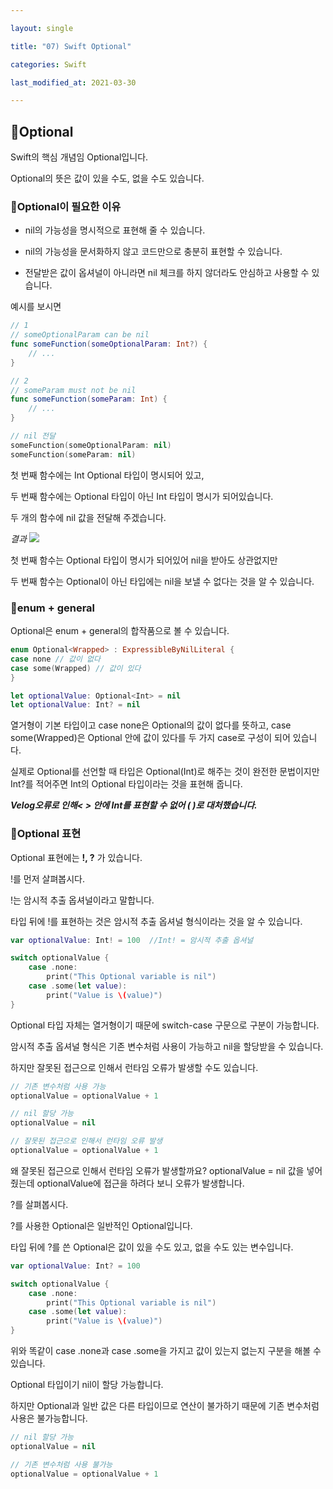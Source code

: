 ```yaml
---

layout: single

title: "07) Swift Optional"

categories: Swift

last_modified_at: 2021-03-30

---
```


## 📌Optional
Swift의 핵심 개념임 Optional입니다.

Optional의 뜻은 값이 있을 수도, 없을 수도 있습니다.


### 📐Optional이 필요한 이유

* nil의 가능성을 명시적으로 표현해 줄 수 있습니다.

* nil의 가능성을 문서화하지 않고 코드만으로 충분히 표현할 수 있습니다.

* 전달받은 값이 옵셔널이 아니라면 nil 체크를 하지 않더라도 안심하고 사용할 수 있습니다.

예시를 보시면
```swift
// 1
// someOptionalParam can be nil
func someFunction(someOptionalParam: Int?) {
	// ...
}

// 2
// someParam must not be nil
func someFunction(someParam: Int) {
	// ...
}

// nil 전달
someFunction(someOptionalParam: nil)
someFunction(someParam: nil)
```
첫 번째 함수에는 Int Optional 타입이 명시되어 있고,

두 번째 함수에는 Optional 타입이 아닌 Int 타입이 명시가 되어있습니다.

두 개의 함수에 nil 값을 전달해 주겠습니다.

*결과*
![](https://images.velog.io/images/jkang4531/post/94e9546e-a033-4516-8e55-5792baf1eed5/image.png)

첫 번째 함수는 Optional 타입이 명시가 되어있어 nil을 받아도 상관없지만

두 번째 함수는 Optional이 아닌 타입에는 nil을 보낼 수 없다는 것을 알 수 있습니다.


### 📐enum + general
Optional은 enum + general의 합작품으로 볼 수 있습니다.

```swift
enum Optional<Wrapped> : ExpressibleByNilLiteral {
case none // 값이 없다
case some(Wrapped) // 값이 있다
}

let optionalValue: Optional<Int> = nil
let optionalValue: Int? = nil
```
열거형이 기본 타입이고 case none은 Optional의 값이 없다를 뜻하고, case some(Wrapped)은 Optional 안에 값이 있다를 두 가지 case로 구성이 되어 있습니다.

실제로 Optional를 선언할 때 타입은 Optional(Int)로 해주는 것이 완전한 문법이지만 Int?를 적어주면
Int의 Optional 타입이라는 것을 표현해 줍니다.

_**Velog오류로 인해< > 안에 Int를 표현할 수 없어 ( )로 대처했습니다.**_

  
### 📐Optional 표현
  
Optional 표현에는 **!, ?** 가 있습니다.
  
!를 먼저 살펴봅시다.

!는 암시적 추출 옵셔널이라고 말합니다.
  
타입 뒤에 !를 표현하는 것은 암시적 추출 옵셔널 형식이라는 것을 알 수 있습니다.
 
```swift
var optionalValue: Int! = 100  //Int! = 암시적 추출 옵셔널

switch optionalValue {
	case .none:
    	print("This Optional variable is nil")
    case .some(let value):
    	print("Value is \(value)")
}
```
Optional 타입 자체는 열거형이기 때문에 switch-case 구문으로 구분이 가능합니다.


암시적 추출 옵셔널 형식은 기존 변수처럼 사용이 가능하고 nil을 할당받을 수 있습니다.

하지만 잘못된 접근으로 인해서 런타임 오류가 발생할 수도 있습니다.

```swift
// 기존 변수처럼 사용 가능
optionalValue = optionalValue + 1

// nil 할당 가능
optionalValue = nil

// 잘못된 접근으로 인해서 런타임 오류 발생
optionalValue = optionalValue + 1
```
왜 잘못된 접근으로 인해서 런타임 오류가 발생할까요?
optionalValue = nil 값을 넣어줬는데 optionalValue에 접근을 하려다 보니 오류가 발생합니다.


?를 살펴봅시다.

?를 사용한 Optional은 일반적인 Optional입니다.

타입 뒤에 ?를 쓴 Optional은 값이 있을 수도 있고, 없을 수도 있는 변수입니다.

```swift
var optionalValue: Int? = 100

switch optionalValue {
	case .none:
    	print("This Optional variable is nil")
    case .some(let value):
    	print("Value is \(value)")
}
```
위와 똑같이 case .none과 case .some을 가지고 값이 있는지 없는지 구분을 해볼 수 있습니다.

Optional 타입이기 nil이 할당 가능합니다.

하지만 Optional과 일반 값은 다른 타입이므로 연산이 불가하기 때문에 기존 변수처럼 사용은 불가능합니다.

```swift
// nil 할당 가능
optionalValue = nil

// 기존 변수처럼 사용 불가능
optionalValue = optionalValue + 1
```
